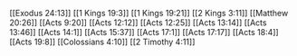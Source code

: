 [[Exodus 24:13]]
[[1 Kings 19:3]]
[[1 Kings 19:21]]
[[2 Kings 3:11]]
[[Matthew 20:26]]
[[Acts 9:20]]
[[Acts 12:12]]
[[Acts 12:25]]
[[Acts 13:14]]
[[Acts 13:46]]
[[Acts 14:1]]
[[Acts 15:37]]
[[Acts 17:1]]
[[Acts 17:17]]
[[Acts 18:4]]
[[Acts 19:8]]
[[Colossians 4:10]]
[[2 Timothy 4:11]]
